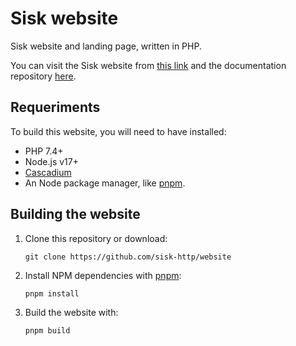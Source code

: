 ﻿# Sisk website

Sisk website and landing page, written in PHP.

You can visit the Sisk website from [this link](https://sisk.proj.pw/) and the documentation repository [here](https://github.com/sisk-http/docs-v2).

## Requeriments

To build this website, you will need to have installed:

- PHP 7.4+
- Node.js v17+
- [Cascadium](https://github.com/CypherPotato/cascadium)
- An Node package manager, like [pnpm](https://pnpm.io/pt/).

## Building the website

1. Clone this repository or download:

    ```
    git clone https://github.com/sisk-http/website
    ```

2. Install NPM dependencies with [pnpm](https://pnpm.io/pt/):

    ```
    pnpm install
    ```

3. Build the website with:

    ```
    pnpm build
    ```